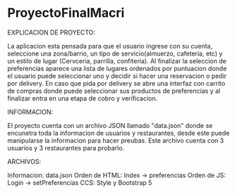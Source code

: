 # ProyectoFinalMacri

EXPLICACION DE PROYECTO:

La aplicacion esta pensada para que el usuario ingrese con su cuenta, seleccione una zona/barrio, un tipo de servicio(almuerzo, cafeteria, etc) y un estilo de lugar (Cervceria, parrilla, confiteria).
 Al finalizar la seleccion de preferencias aparece una lista de lugares ordenados por puntuacion donde el usuario puede seleccionar uno y decidir si hacer una reservacion o pedir por delivery.
 En caso que pida por delivery se abre una interfaz con carrito de compras donde puede seleccionar sus productos de preferencias y al finalizar entra en una etapa de cobro y verificacion.

 INFORMACION:

 El proyecto cuenta con un archivo JSON llamado "data.json" donde se encunetra toda la informacion de usuarios y restaurantes, desde este puede manipularse la informacion para hacer preubas.
  Este archivo cuenta con 3 usuarios y 3 restaurantes para probarlo.

  ARCHIVOS:

  Informacion: data.json
  Orden de HTML: Index -> preferencias
  Orden de JS: Login -> setPreferencias
  CCS: Style y Bootstrap 5
